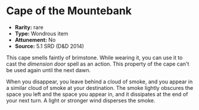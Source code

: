 
# Cape of the Mountebank

* **Rarity:** rare
* **Type:** Wondrous item
* **Attunement:** No
* **Source:** 5.1 SRD (D&D 2014)


This cape smells faintly of brimstone. While wearing it, you can use it to cast the _dimension door_ spell as an action. This property of the cape can't be used again until the next dawn.

When you disappear, you leave behind a cloud of smoke, and you appear in a similar cloud of smoke at your destination. The smoke lightly obscures the space you left and the space you appear in, and it dissipates at the end of your next turn. A light or stronger wind disperses the smoke.
